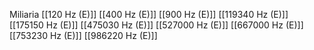 Miliaria
[[120 Hz (E)]]
[[400 Hz (E)]]
[[900 Hz (E)]]
[[119340 Hz (E)]]
[[175150 Hz (E)]]
[[475030 Hz (E)]]
[[527000 Hz (E)]]
[[667000 Hz (E)]]
[[753230 Hz (E)]]
[[986220 Hz (E)]]